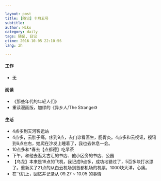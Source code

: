 ```yaml
---

layout: post  
title: [随记] 十月五号  
subtitle:   
author: Hiko  
category: daily
tags: 随记, 日记  
ctime: 2016-10-05 22:10:56  
lang: zh  

---
```


#### 工作

- 无

#### 阅读

- 《那些年代的年轻人们》
- 重读漫画版，加缪的《异乡人/The Stranger》

#### 生活

- 4点多到天河客运站
- 4点多，云肚子痛，疼到9点，去门诊看医生，肠胃炎。4点多和云视讯，视讯到6点左右，她爬在沙发上睡着了，我也去休息一会。
- 10点多和*春去【点都德】吃早茶
- 下午，和他去逛太古汇的书店、他小区旁的书店、公园
- 【乌龙】本来是19点的飞机，我记成9点多，成功地错过了，5百多块打水漂了。重新买了21点的从白云机场到首都机场的机票，1000块大洋，心痛。
- 在飞机上，回忆并记录从 09.27 ~ 10.05 的事情